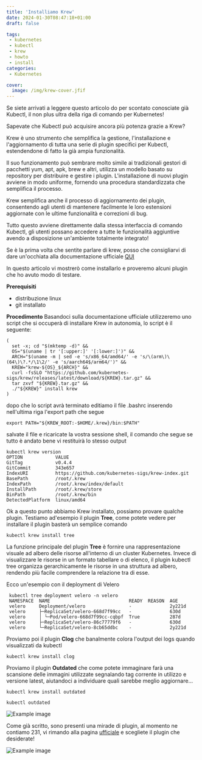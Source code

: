 ```yaml
---
title: 'Installiamo Krew'
date: 2024-01-30T08:47:18+01:00
draft: false

tags:
 - kubernetes
 - kubectl
 - krew
 - howto
 - install
categories:
 - Kubernetes

cover:
  image: /img/krew-cover.jfif
---
```


Se siete arrivati a leggere questo articolo do per scontato conosciate già Kubectl, il non plus ultra della riga di comando per Kubernetes!

Sapevate che Kubectl può acquisire ancora più potenza grazie a Krew?

Krew è uno strumento che semplifica la gestione, l'installazione e l'aggiornamento di tutta una serie di plugin specifici per Kubectl, estendendone di fatto la già ampia funzionalità.

Il suo funzionamento può sembrare molto simile ai tradizionali gestori di pacchetti yum, apt, apk, brew e altri, utilizza un modello basato su repository per distribuire e gestire i plugin. L'installazione di nuovi plugin avviene in modo uniforme, fornendo una procedura standardizzata che semplifica il processo. 

Krew semplifica anche il processo di aggiornamento dei plugin, consentendo agli utenti di mantenere facilmente le loro estensioni aggiornate con le ultime funzionalità e correzioni di bug.

Tutto questo avviene direttamente dalla stessa interfaccia di comando Kubectl, gli utenti possano accedere a tutte le funzionalità aggiuntive avendo a disposizione un'ambiente totalmente integrato!

Se è la prima volta che sentite parlare di krew, posso che consigliarvi di dare un'occhiata alla documentazione ufficiale [QUI](https://krew.sigs.k8s.io/)

In questo articolo vi mostrerò come installarlo e proveremo alcuni plugin che ho avuto modo di testare.

**Prerequisiti**

- distribuzione linux
- git installato

**Procedimento**
Basandoci sulla documentazione ufficiale utilizzeremo uno script che si occuperà di installare Krew in autonomia, lo script è il seguente:

    (
      set -x; cd "$(mktemp -d)" &&
      OS="$(uname | tr '[:upper:]' '[:lower:]')" &&
      ARCH="$(uname -m | sed -e 's/x86_64/amd64/' -e 's/\(arm\)\(64\)\?.*/\1\2/' -e 's/aarch64$/arm64/')" &&
      KREW="krew-${OS}_${ARCH}" &&
      curl -fsSLO "https://github.com/kubernetes-sigs/krew/releases/latest/download/${KREW}.tar.gz" &&
      tar zxvf "${KREW}.tar.gz" &&
      ./"${KREW}" install krew
    )

dopo che lo script avrà terminato editiamo il file .bashrc inserendo nell'ultima riga l'export path che segue

    export PATH="${KREW_ROOT:-$HOME/.krew}/bin:$PATH"

salvate il file e ricaricate la vostra sessione shell, il comando che segue se tutto è andato bene vi restituirà lo stesso output

    kubectl krew version
    OPTION            VALUE
    GitTag            v0.4.4
    GitCommit         343e657
    IndexURI          https://github.com/kubernetes-sigs/krew-index.git
    BasePath          /root/.krew
    IndexPath         /root/.krew/index/default
    InstallPath       /root/.krew/store
    BinPath           /root/.krew/bin
    DetectedPlatform  linux/amd64


Ok a questo punto abbiamo Krew installato, possiamo provare qualche plugin. Testiamo ad'esempio il plugin **Tree**, come potete vedere per installare il plugin basterà un semplice comando

    kubectl krew install tree

La funzione principale del plugin **Tree** è fornire una rappresentazione visuale ad albero delle risorse all'interno di un cluster Kubernetes. Invece di visualizzare le risorse in un formato tabellare o di elenco, il plugin kubectl tree organizza gerarchicamente le risorse in una struttura ad albero, rendendo più facile comprendere la relazione tra di esse.

Ecco un'esempio con il deployment di Velero

     kubectl tree deployment velero -n velero
     NAMESPACE  NAME                             READY  REASON  AGE
     velero     Deployment/velero                -              2y221d
     velero     ├─ReplicaSet/velero-668d7f99cc   -              630d
     velero     │ └─Pod/velero-668d7f99cc-cqbpf  True           287d
     velero     ├─ReplicaSet/velero-86c77779f6   -              630d
     velero     └─ReplicaSet/velero-8cb65ddbc    -              2y221d
    
Proviamo poi il plugin **Clog** che banalmente colora l'output dei logs quando visualizzati da kubectl

    kubectl krew install clog

Proviamo il plugin **Outdated** che come potete immaginare farà una scansione delle immagini utilizzate segnalando tag corrente in utilizzo e versione latest, aiutandoci a individuare quali sarebbe meglio aggiornare...

    kubectl krew install outdated

    kubectl outdated

![Example image](/img/Cattura.PNG#center)

Come già scritto, sono presenti una mirade di plugin, al momento ne contiamo 231, vi rimando alla pagina [ufficiale](https://krew.sigs.k8s.io/plugins/) e scegliete il plugin che desiderate!


![Example image](/img/Cattura2.PNG#center)
    

    
